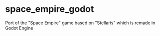 # space_empire_godot
Port of the "Space Empire" game based on "Stellaris" which is remade in Godot Engine
